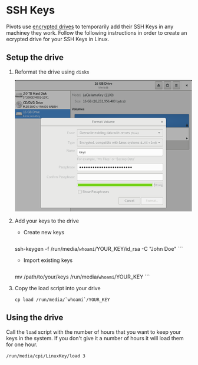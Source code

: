 # SSH Keys

Pivots use [encrypted drives][1] to temporarily add their SSH Keys in any machiney they work. Follow the following instructions in order to create an ecrypted drive for your SSH Keys in Linux.

## Setup the drive

1. Reformat the drive using `disks`

    ![format encrypted usb](format_encrypted_usb.png)

2. Add your keys to the drive

    * Create new keys

        ```
	ssh-keygen -f /run/media/`whoami`/YOUR_KEY/id_rsa -C "John Doe"
        ```
    * Import existing keys

        ```
	mv /path/to/your/keys /run/media/`whoami`/YOUR_KEY
        ```
3. Copy the load script into your drive

    ```
    cp load /run/media/`whoami`/YOUR_KEY
    ```

## Using the drive

Call the `load` script with the number of hours that you want to keep your keys in the system. If you don't give it a number of hours it will load them for one hour.

```
/run/media/cpi/LinuxKey/load 3
```

[1]: http://tammersaleh.com/posts/building-an-encrypted-usb-drive-for-your-ssh-keys-in-os-x/
